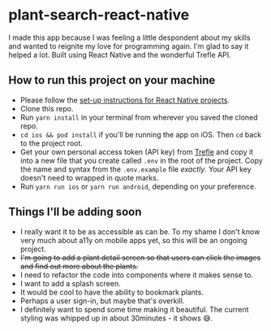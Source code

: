 # plant-search-react-native

I made this app because I was feeling a little despondent about my skills and wanted to reignite my love for programming again. I'm glad to say it helped a lot. Built using React Native and the wonderful Trefle API.
## How to run this project on your machine

- Please follow the [set-up instructions for React Native projects](https://reactnative.dev/docs/environment-setup).
- Clone this repo.
- Run `yarn install` in your terminal from wherever you saved the cloned repo.
- `cd ios && pod install` if you'll be running the app on iOS. Then `cd` back to the project root.
- Get your own personal access token (API key) from [Trefle](https://docs.trefle.io/docs/guides/getting-started/) and copy it into a new file that you create called `.env` in the root of the project. Copy the name and syntax from the `.env.example` file *exactly*. Your API key doesn't need to wrapped in quote marks.
- Run `yarn run ios` or `yarn run android`, depending on your preference.
## Things I'll be adding soon

- I really want it to be as accessible as can be. To my shame I don't know very much about a11y on mobile apps yet, so this will be an ongoing project.
- ~~I'm going to add a plant detail screen so that users can click the images and find out more about the plants.~~
- I need to refactor the code into components where it makes sense to.
- I want to add a splash screen.
- It would be cool to have the ability to bookmark plants.
- Perhaps a user sign-in, but maybe that's overkill.
- I definitely want to spend some time making it beautiful. The current styling was whipped up in about 30minutes - it shows 😅.
